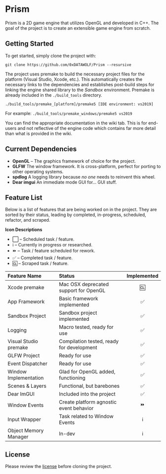 # Prism
Prism is a 2D game engine that utilizes OpenGL and developed in C++. The goal of the project is to create an extensible
game engine from scratch.

## Getting Started 
To get started, simply clone the project with:

```
git clone https://github.com/0xDATAWOLF/Prism --resursive
```

The project uses premake to build the necessary project files for the platform (Visual Studio, Xcode, etc.).
This automatically creates the necessary links to the dependencies and establishes post-build steps for linking
the engine shared library to the *Sandbox* environment. Premake is already included in the `./build_tools` directory.

```
./build_tools/premake_[platform]/premake5 [IDE environment: vs2019]
```

For example: `./build_tools/premake_windows/premake5 vs2019`

You can find the appropriate documentation in the wiki tab. This is for end-users and not reflective of the engine code
which contains far more detail than what is provided in the wiki.

## Current Dependencies

* **OpenGL** – The graphics framework of choice for the project.
* **GLFW** The window framework. It is cross-platform, perfect for
	porting to other operating systems.
* **spdlog** A logging library because *no one* needs to reinvent this wheel.
* **Dear imgui** An immediate mode GUI for... GUI stuff.

## Feature List

Below is a list of features that are being worked on in the project. They are sorted by their
status, leading by completed, in-progress, scheduled, refactor, and scraped.

**Icon Descriptions**
* ⬜️ – Scheduled task / feature.
* ℹ️ – Currently in progress or researched.
* ⏩ – Task / feature scheduled for rework.
* ✅ – Completed task / feature.
* 🆑 – Scraped task / feature.

| Feature Name | Status | Implemented |
| :--- | :--- | :----: |
| Xcode premake | Mac OSX deprecated support for OpenGL | 🆑 |
| App Framework | Basic framework implemented | ✅ |
| Sandbox Project | Sandbox project implemented | ✅ |
| Logging | Macro tested, ready for use | ✅ |
| Visual Studio premake | Compilation tested, ready for development | ✅ |
| GLFW Project | Ready for use | ✅ |
| Event Dispatcher | Ready for use | ✅ |
| Window Implementation | Glad for OpenGL added, functioning | ✅ |
| Scenes & Layers | Functional, but barebones | ✅ |
| Dear ImGUI | Included into the project | ✅ |
| Window Events | Create platform agnostic event behavior | ⏩ |
| Input Wrapper | Task related to Window Events | ℹ️ |
| Object Memory Manager | In-dev | ℹ️ |

## License
Please review the [license](LICENSE.md) before cloning the project.